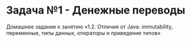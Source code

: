 # Задача №1 - Денежные переводы #

Домашнее задание к занятию «1.2. Отличия от Java: immutability, переменные, типы данных, операторы и приведение типов»

